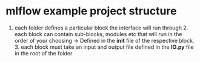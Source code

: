 # mlflow example project structure
1. each folder defines a particular block the interface will run through
    2. each block can contain sub-blocks, modules etc that will run in the order of your choosing -> Defined in the **__init__** file of the respective block.
    3. each block must take an input and output file defined in the **IO.py** file in the root of the folder